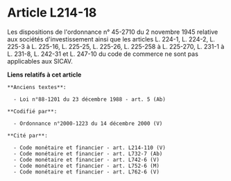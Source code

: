 # Article L214-18

Les dispositions de l'ordonnance n° 45-2710 du 2 novembre 1945 relative aux sociétés d'investissement ainsi que les articles
L. 224-1, L. 224-2, L. 225-3 à L. 225-16, L. 225-25, L. 225-26, L. 225-258 à L. 225-270, L. 231-1 à L. 231-8, L. 242-31 et L.
247-10 du code de commerce ne sont pas applicables aux SICAV.

**Liens relatifs à cet article**

	**Anciens textes**:

	  - Loi n°88-1201 du 23 décembre 1988 - art. 5 (Ab)

	**Codifié par**:

	  - Ordonnance n°2000-1223 du 14 décembre 2000 (V)

	**Cité par**:

	  - Code monétaire et financier - art. L214-110 (V)
	  - Code monétaire et financier - art. L732-7 (Ab)
	  - Code monétaire et financier - art. L742-6 (V)
	  - Code monétaire et financier - art. L752-6 (M)
	  - Code monétaire et financier - art. L762-6 (V)
